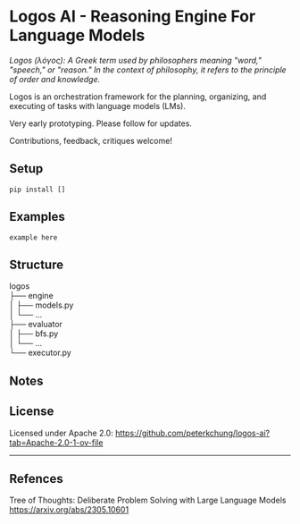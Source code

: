 # Logos AI - Reasoning Engine For Language Models  

*Logos (λόγος): A Greek term used by philosophers meaning "word," "speech," or "reason." In the context of philosophy, it refers to the principle of order and knowledge.*

Logos is an orchestration framework for the planning, organizing, and executing of tasks with language models (LMs).

Very early prototyping. Please follow for updates.

Contributions, feedback, critiques welcome!

## Setup

```pip install []```


## Examples

```example here```


## Structure

logos  
├── engine  
│   ├── models.py  
│   └── ...  
├── evaluator  
│   ├── bfs.py  
│   └── ...  
└── executor.py  

## Notes

## License

Licensed under Apache 2.0: https://github.com/peterkchung/logos-ai?tab=Apache-2.0-1-ov-file

---

## Refences

Tree of Thoughts: Deliberate Problem Solving with Large Language Models https://arxiv.org/abs/2305.10601